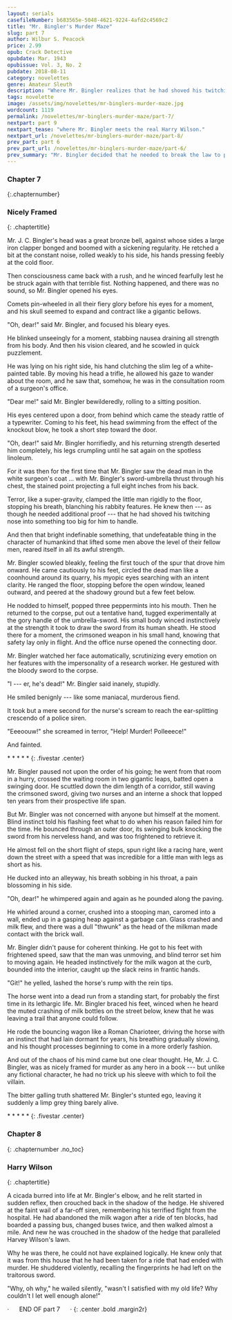 ```yaml
---
layout: serials
casefileNumber: b683565e-5048-4621-9224-4afd2c4569c2
title: "Mr. Bingler's Murder Maze"
slug: part 7
author: Wilbur S. Peacock
price: 2.99
opub: Crack Detective
opubdate: Mar. 1943
opubissue: Vol. 3, No. 2
pubdate: 2018-08-11 
category: novelettes 
genre: Amateur Sleuth
description: "Where Mr. Bingler realizes that he had shoved his twitching nose into something too big for him to handle."
tags: novelette 
image: /assets/img/novelettes/mr-binglers-murder-maze.jpg
wordcount: 1119
permalink: /novelettes/mr-binglers-murder-maze/part-7/
nextpart: part 9
nextpart_tease: "where Mr. Bingler meets the real Harry Wilson."
nextpart_url: /novelettes/mr-binglers-murder-maze/part-8/
prev_part: part 6
prev_part_url: /novelettes/mr-binglers-murder-maze/part-6/
prev_summary: "Mr. Bingler decided that he needed to break the law to prevent a crime and breaks into Harry Wilson's hosue. But he found he efforts to stop a murder were too late when he discovered the dead body of Harvey Wilson."
---
```


### Chapter 7
{:.chapternumber}

### Nicely Framed
{: .chaptertitle}

<span class="firstcharacter">M</span>r. J. C. Bingler's head was a great bronze bell, against whose sides a large iron clapper bonged and boomed with a sickening regularity. He retched a bit at the constant noise, rolled weakly to his side, his hands pressing feebly at the cold floor.

Then consciousness came back with a rush, and he winced fearfully lest he be struck again with that terrible fist. Nothing happened, and there was no sound, so Mr. Bingler opened his eyes.

Comets pin-wheeled in all their fiery glory before his eyes for a moment, and his skull seemed to expand and contract like a gigantic bellows.

"Oh, dear!" said Mr. Bingler, and focused his bleary eyes.

He blinked unseeingly for a moment, stabbing nausea draining all strength from his body. And then his vision cleared, and he scowled in quick puzzlement.

He was lying on his right side, his hand clutching the slim leg of a white-painted table. By moving his head a trifle, he allowed his gaze to wander about the room, and he saw that, somehow, he was in the consultation room of a surgeon's office.

"Dear me!" said Mr. Bingler bewilderedly, rolling to a sitting position.

His eyes centered upon a door, from behind which came the steady rattle of a typewriter. Coming to his feet, his head swimming from the effect of the knockout blow, he took a short step toward the door.

"Oh, dear!" said Mr. Bingler horrifiedly, and his returning strength deserted him completely, his legs crumpling until he sat again on the spotless linoleum.

For it was then for the first time that Mr. Bingler saw the dead man in the white surgeon's coat ... with Mr. Bingler's sword-umbrella thrust through his chest, the stained point projecting a full eight inches from his back.

Terror, like a super-gravity, clamped the little man rigidly to the floor, stopping his breath, blanching his rabbity features. He knew then --- as though he needed additional proof --- that he had shoved his twitching nose into something too big for him to handle.

And then that bright indefinable something, that undefeatable thing in the character of humankind that lifted some men above the level of their fellow men, reared itself in all its awful strength.

Mr. Bingler scowled bleakly, feeling the first touch of the spur that drove him onward. He came cautiously to his feet, circled the dead man like a coonhound around its quarry, his myopic eyes searching with an intent clarity. He ranged the floor, stopping before the open window, leaned outward, and peered at the shadowy ground but a few feet below.

He nodded to himself, popped three peppermints into his mouth. Then he returned to the corpse, put out a tentative hand, tugged experimentally at the gory handle of the umbrella-sword. His small body winced instinctively at the strength it took to draw the sword from its human sheath. He stood there for a moment, the crimsoned weapon in his small hand, knowing that safety lay only in flight. And the office nurse opened the connecting door.

Mr. Bingler watched her face automatically, scrutinizing every emotion on her features with the impersonality of a research worker. He gestured with the bloody sword to the corpse.

"I --- er, he's dead!" Mr. Bingler said inanely, stupidly.

He smiled benignly --- like some maniacal, murderous fiend.

It took but a mere second for the nurse's scream to reach the ear-splitting crescendo of a police siren.

"Eeeoouw!" she screamed in terror, "Help! Murder! Polleeece!"

And fainted.

\*   \*   \*   \*   \*
{: .fivestar .center}

Mr. Bingler paused not upon the order of his going; he went from that room in a hurry, crossed the waiting room in two gigantic leaps, batted open a swinging door. He scuttled down the dim length of a corridor, still waving the crimsoned sword, giving two nurses and an interne a shock that lopped ten years from their prospective life span.

But Mr. Bingler was not concerned with anyone but himself at the moment. Blind instinct told his flashing feet what to do when his reason failed him for the time. He bounced through an outer door, its swinging bulk knocking the sword from his nerveless hand, and was too frightened to retrieve it.

He almost fell on the short flight of steps, spun right like a racing hare, went down the street with a speed that was incredible for a little man with legs as short as his.

He ducked into an alleyway, his breath sobbing in his throat, a pain blossoming in his side.

"Oh, dear!" he whimpered again and again as he pounded along the paving.

He whirled around a corner, crushed into a stooping man, caromed into a wall, ended up in a gasping heap against a garbage can. Glass crashed and milk flew, and there was a dull "thwunk" as the head of the milkman made contact with the brick wall.

Mr. Bingler didn't pause for coherent thinking. He got to his feet with frightened speed, saw that the man was unmoving, and blind terror set him to moving again. He headed instinctively for the milk wagon at the curb, bounded into the interior, caught up the slack reins in frantic hands.

"Git!" he yelled, lashed the horse's rump with the rein tips.

The horse went into a dead run from a standing start, for probably the first time in its lethargic life. Mr. Bingler braced his feet, winced when he heard the muted crashing of milk bottles on the street below, knew that he was leaving a trail that anyone could follow.

He rode the bouncing wagon like a Roman Charioteer, driving the horse with an instinct that had lain dormant for years, his breathing gradually slowing, and his thought processes beginning to come in a more orderly fashion.

And out of the chaos of his mind came but one clear thought. He, Mr. J. C. Bingler, was as nicely framed for murder as any hero in a book --- but unlike any fictional character, he had no trick up his sleeve with which to foil the villain.

The bitter galling truth shattered Mr. Bingler's stunted ego, leaving it suddenly a limp grey thing barely alive.

\*   \*   \*   \*   \*
{: .fivestar .center}

### Chapter 8
{: .chapternumber .no_toc}

### Harry Wilson
{: .chaptertitle}

A cicada burred into life at Mr. Bingler's elbow, and he relit started in sudden reflex, then crouched back in the shadow of the hedge. He shivered at the faint wail of a far-off siren, remembering his terrified flight from the hospital. He had abandoned the milk wagon after a ride of ten blocks, had boarded a passing bus, changed buses twice, and then walked almost a mile. And new he was crouched in the shadow of the hedge that paralleled Harvey Wilson's lawn.

Why he was there, he could not have explained logically. He knew only that it was from this house that he had been taken for a ride that had ended with murder. He shuddered violently, recalling the fingerprints he had left on the traitorous sword.

"Why, oh why," he wailed silently, "wasn't I satisfied with my old life? Why couldn't I let well enough alone!"

&middot;&nbsp;&nbsp;&nbsp;&nbsp;&nbsp;&nbsp;END OF part 7&nbsp;&nbsp;&nbsp;&nbsp;&nbsp;&nbsp;&middot;
{: .center .bold .margin2r}